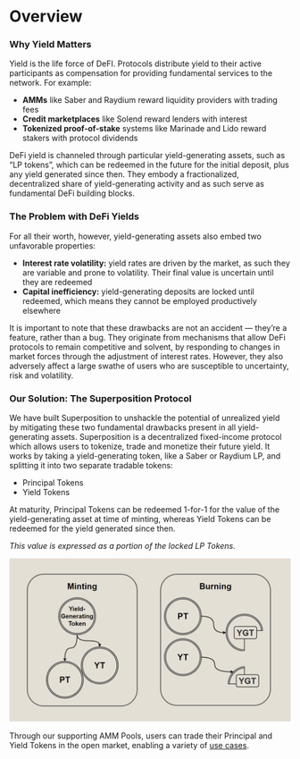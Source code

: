 # Overview

### Why Yield Matters

Yield is the life force of DeFI. Protocols distribute yield to their active participants as compensation for providing fundamental services to the network. For example:

* **AMMs** like Saber and Raydium reward liquidity providers with trading fees
* **Credit marketplaces** like Solend reward lenders with interest
* **Tokenized proof-of-stake** systems like Marinade and Lido reward stakers with protocol dividends

DeFi yield is channeled through particular yield-generating assets, such as “LP tokens”, which can be redeemed in the future for the initial deposit, plus any yield generated since then. They embody a fractionalized, decentralized share of yield-generating activity and as such serve as fundamental DeFi building blocks.

### The Problem with DeFi Yields

For all their worth, however, yield-generating assets also embed two unfavorable properties:

* **Interest rate volatility:** yield rates are driven by the market, as such they are variable and prone to volatility. Their final value is uncertain until they are redeemed
* **Capital inefficiency:** yield-generating deposits are locked until redeemed, which means they cannot be employed productively elsewhere

It is important to note that these drawbacks are not an accident — they’re a feature, rather than a bug. They originate from mechanisms that allow DeFi protocols to remain competitive and solvent, by responding to changes in market forces through the adjustment of interest rates. However, they also adversely affect a large swathe of users who are susceptible to uncertainty, risk and volatility.

### Our Solution: The Superposition Protocol

We have built Superposition to unshackle the potential of unrealized yield by mitigating these two fundamental drawbacks present in all yield-generating assets. Superposition is a decentralized fixed-income protocol which allows users to tokenize, trade and monetize their future yield. It works by taking a yield-generating token, like a Saber or Raydium LP, and splitting it into two separate tradable tokens:

* Principal Tokens
* Yield Tokens

At maturity, Principal Tokens can be redeemed 1-for-1 for the value of the yield-generating asset at time of minting, whereas Yield Tokens can be redeemed for the yield generated since then.

_This value is expressed as a portion of the locked LP Tokens._

![](<.gitbook/assets/image (5).png>)

Through our supporting AMM Pools, users can trade their Principal and Yield Tokens in the open market, enabling a variety of [use cases](use-cases.md).
